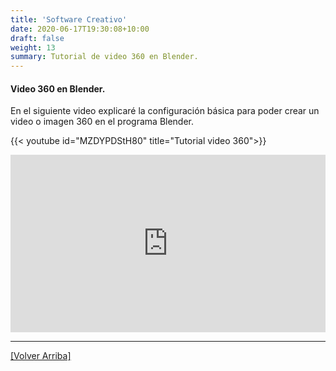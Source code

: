 ```yaml
---
title: 'Software Creativo'
date: 2020-06-17T19:30:08+10:00
draft: false
weight: 13
summary: Tutorial de video 360 en Blender.
---
```

#### <a name="top"></a>Video 360 en Blender.

En el siguiente video explicaré la configuración básica para poder crear un video o imagen 360 en el programa Blender.

{{< youtube id="MZDYPDStH80" title="Tutorial video 360">}}

<div style="position: relative; padding-bottom: 56.25%; height: 0; overflow: hidden;">
  <iframe src="https://youtu.be/MZDYPDStH80" style="position: absolute; top: 0; left: 0; width: 100%; height: 100%; border:0;" allowfullscreen title="YouTube Video"></iframe>
</div>


---

[[Volver Arriba]](#top)
